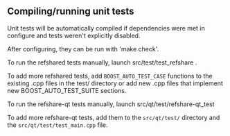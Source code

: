 Compiling/running unit tests
------------------------------------

Unit tests will be automatically compiled if dependencies were met in configure
and tests weren't explicitly disabled.

After configuring, they can be run with 'make check'.

To run the refshared tests manually, launch src/test/test_refshare .

To add more refshared tests, add `BOOST_AUTO_TEST_CASE` functions to the existing
.cpp files in the test/ directory or add new .cpp files that
implement new BOOST_AUTO_TEST_SUITE sections.

To run the refshare-qt tests manually, launch src/qt/test/refshare-qt_test

To add more refshare-qt tests, add them to the `src/qt/test/` directory and
the `src/qt/test/test_main.cpp` file.
